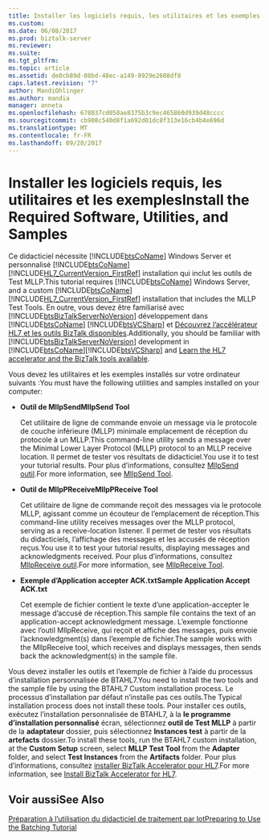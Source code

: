 ```yaml
---
title: Installer les logiciels requis, les utilitaires et les exemples | Documents Microsoft
ms.custom: 
ms.date: 06/08/2017
ms.prod: biztalk-server
ms.reviewer: 
ms.suite: 
ms.tgt_pltfrm: 
ms.topic: article
ms.assetid: de0cb89d-08bd-48ec-a149-8929e2608df8
caps.latest.revision: "7"
author: MandiOhlinger
ms.author: mandia
manager: anneta
ms.openlocfilehash: 678037cd050ae8375b3c9ec465860d939d48cccc
ms.sourcegitcommit: cb908c540d8f1a692d01dc8f313e16cb4b4e696d
ms.translationtype: MT
ms.contentlocale: fr-FR
ms.lasthandoff: 09/20/2017
---
```

# <a name="install-the-required-software-utilities-and-samples"></a><span data-ttu-id="d8f2f-102">Installer les logiciels requis, les utilitaires et les exemples</span><span class="sxs-lookup"><span data-stu-id="d8f2f-102">Install the Required Software, Utilities, and Samples</span></span>
<span data-ttu-id="d8f2f-103">Ce didacticiel nécessite [!INCLUDE[btsCoName](../../includes/btsconame-md.md)] Windows Server et personnalisé [!INCLUDE[btsCoName](../../includes/btsconame-md.md)] [!INCLUDE[HL7_CurrentVersion_FirstRef](../../includes/hl7-currentversion-firstref-md.md)] installation qui inclut les outils de Test MLLP.</span><span class="sxs-lookup"><span data-stu-id="d8f2f-103">This tutorial requires [!INCLUDE[btsCoName](../../includes/btsconame-md.md)] Windows Server, and a custom [!INCLUDE[btsCoName](../../includes/btsconame-md.md)][!INCLUDE[HL7_CurrentVersion_FirstRef](../../includes/hl7-currentversion-firstref-md.md)] installation that includes the MLLP Test Tools.</span></span> <span data-ttu-id="d8f2f-104">En outre, vous devez être familiarisé avec [!INCLUDE[btsBizTalkServerNoVersion](../../includes/btsbiztalkservernoversion-md.md)] développement dans [!INCLUDE[btsCoName](../../includes/btsconame-md.md)] [!INCLUDE[btsVCSharp](../../includes/btsvcsharp-md.md)] et [Découvrez l’accélérateur HL7 et les outils BizTalk disponibles](../../adapters-and-accelerators/accelerator-hl7/learn-the-hl7-accelerator-and-the-biztalk-tools-available.md).</span><span class="sxs-lookup"><span data-stu-id="d8f2f-104">Additionally, you should be familiar with [!INCLUDE[btsBizTalkServerNoVersion](../../includes/btsbiztalkservernoversion-md.md)] development in [!INCLUDE[btsCoName](../../includes/btsconame-md.md)][!INCLUDE[btsVCSharp](../../includes/btsvcsharp-md.md)] and [Learn the HL7 accelerator and the BizTalk tools available](../../adapters-and-accelerators/accelerator-hl7/learn-the-hl7-accelerator-and-the-biztalk-tools-available.md).</span></span>
  
 <span data-ttu-id="d8f2f-105">Vous devez les utilitaires et les exemples installés sur votre ordinateur suivants :</span><span class="sxs-lookup"><span data-stu-id="d8f2f-105">You must have the following utilities and samples installed on your computer:</span></span>  
  
-   <span data-ttu-id="d8f2f-106">**Outil de MllpSend**</span><span class="sxs-lookup"><span data-stu-id="d8f2f-106">**MllpSend Tool**</span></span>  
  
     <span data-ttu-id="d8f2f-107">Cet utilitaire de ligne de commande envoie un message via le protocole de couche inférieure (MLLP) minimale emplacement de réception du protocole à un MLLP.</span><span class="sxs-lookup"><span data-stu-id="d8f2f-107">This command-line utility sends a message over the Minimal Lower Layer Protocol (MLLP) protocol to an MLLP receive location.</span></span> <span data-ttu-id="d8f2f-108">Il permet de tester vos résultats de didacticiel.</span><span class="sxs-lookup"><span data-stu-id="d8f2f-108">You use it to test your tutorial results.</span></span> <span data-ttu-id="d8f2f-109">Pour plus d’informations, consultez [MllpSend outil](../../adapters-and-accelerators/accelerator-hl7/mllpsend-tool.md).</span><span class="sxs-lookup"><span data-stu-id="d8f2f-109">For more information, see [MllpSend Tool](../../adapters-and-accelerators/accelerator-hl7/mllpsend-tool.md).</span></span>  
  
-   <span data-ttu-id="d8f2f-110">**Outil de MllpPReceive**</span><span class="sxs-lookup"><span data-stu-id="d8f2f-110">**MllpPReceive Tool**</span></span>  
  
     <span data-ttu-id="d8f2f-111">Cet utilitaire de ligne de commande reçoit des messages via le protocole MLLP, agissant comme un écouteur de l’emplacement de réception.</span><span class="sxs-lookup"><span data-stu-id="d8f2f-111">This command-line utility receives messages over the MLLP protocol, serving as a receive-location listener.</span></span> <span data-ttu-id="d8f2f-112">Il permet de tester vos résultats du didacticiels, l’affichage des messages et les accusés de réception reçus.</span><span class="sxs-lookup"><span data-stu-id="d8f2f-112">You use it to test your tutorial results, displaying messages and acknowledgments received.</span></span> <span data-ttu-id="d8f2f-113">Pour plus d’informations, consultez [MllpReceive outil](../../adapters-and-accelerators/accelerator-hl7/mllpreceive-tool.md).</span><span class="sxs-lookup"><span data-stu-id="d8f2f-113">For more information, see [MllpReceive Tool](../../adapters-and-accelerators/accelerator-hl7/mllpreceive-tool.md).</span></span>  
  
-   <span data-ttu-id="d8f2f-114">**Exemple d’Application accepter ACK.txt**</span><span class="sxs-lookup"><span data-stu-id="d8f2f-114">**Sample Application Accept ACK.txt**</span></span>  
  
     <span data-ttu-id="d8f2f-115">Cet exemple de fichier contient le texte d’une application-accepter le message d’accusé de réception.</span><span class="sxs-lookup"><span data-stu-id="d8f2f-115">This sample file contains the text of an application-accept acknowledgment message.</span></span> <span data-ttu-id="d8f2f-116">L’exemple fonctionne avec l’outil MllpReceive, qui reçoit et affiche des messages, puis envoie l’acknowledgment(s) dans l’exemple de fichier.</span><span class="sxs-lookup"><span data-stu-id="d8f2f-116">The sample works with the MllpReceive tool, which receives and displays messages, then sends back the acknowledgment(s) in the sample file.</span></span>  
  
 <span data-ttu-id="d8f2f-117">Vous devez installer les outils et l’exemple de fichier à l’aide du processus d’installation personnalisée de BTAHL7.</span><span class="sxs-lookup"><span data-stu-id="d8f2f-117">You need to install the two tools and the sample file by using the BTAHL7 Custom installation process.</span></span> <span data-ttu-id="d8f2f-118">Le processus d’installation par défaut n’installe pas ces outils.</span><span class="sxs-lookup"><span data-stu-id="d8f2f-118">The Typical installation process does not install these tools.</span></span> <span data-ttu-id="d8f2f-119">Pour installer ces outils, exécutez l’installation personnalisée de BTAHL7, à la **le programme d’installation personnalisé** écran, sélectionnez **outil de Test MLLP** à partir de la **adaptateur** dossier, puis sélectionnez **Instances test** à partir de la **artefacts** dossier.</span><span class="sxs-lookup"><span data-stu-id="d8f2f-119">To install these tools, run the BTAHL7 custom installation, at the **Custom Setup** screen, select **MLLP Test Tool** from the **Adapter** folder, and select **Test Instances** from the **Artifacts** folder.</span></span> <span data-ttu-id="d8f2f-120">Pour plus d’informations, consultez [installer BizTalk Accelerator pour HL7](../../adapters-and-accelerators/accelerator-hl7/install-biztalk-accelerator-for-hl7.md).</span><span class="sxs-lookup"><span data-stu-id="d8f2f-120">For more information, see [Install BizTalk Accelerator for HL7](../../adapters-and-accelerators/accelerator-hl7/install-biztalk-accelerator-for-hl7.md).</span></span>  
  
## <a name="see-also"></a><span data-ttu-id="d8f2f-121">Voir aussi</span><span class="sxs-lookup"><span data-stu-id="d8f2f-121">See Also</span></span>  
 [<span data-ttu-id="d8f2f-122">Préparation à l’utilisation du didacticiel de traitement par lot</span><span class="sxs-lookup"><span data-stu-id="d8f2f-122">Preparing to Use the Batching Tutorial</span></span>](../../adapters-and-accelerators/accelerator-hl7/preparing-to-use-the-batching-tutorial.md)